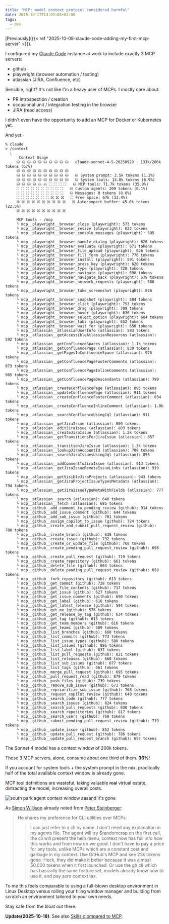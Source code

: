 ```yaml
---
title: "MCP: model context protocol considered harmful"
date: 2025-10-17T13:07:03+02:00
tags:
  - dev
---
```


[Previously]({{< ref "2025-10-08-claude-code-adding-my-first-mcp-server" >}}).

I configured my [Claude Code](https://www.claude.com/product/claude-code)
instance at work to include exactly 3 MCP servers:

- github
- playwright (browser automation / testing)
- atlassian (JIRA, Confluence, etc)

Sensible, right? It's not like I'm a heavy user of MCPs. I mostly care about:

- PR introspection / creation
- occasional unit / integration testing in the browser
- JIRA (read access)

I didn't even have the opportunity to add an MCP for Docker or Kubernetes yet.

And yet:

```
% claude
> /context
  ⎿
      Context Usage
     ⛁ ⛁ ⛁ ⛁ ⛁ ⛁ ⛁ ⛁ ⛁ ⛁   claude-sonnet-4-5-20250929 · 133k/200k tokens (67%)
     ⛁ ⛁ ⛁ ⛁ ⛁ ⛁ ⛁ ⛁ ⛁ ⛁
     ⛁ ⛁ ⛁ ⛁ ⛁ ⛁ ⛁ ⛁ ⛁ ⛁   ⛁ System prompt: 2.5k tokens (1.2%)
     ⛁ ⛁ ⛁ ⛁ ⛁ ⛁ ⛁ ⛁ ⛁ ⛁   ⛁ System tools: 13.8k tokens (6.9%)
     ⛁ ⛁ ⛁ ⛁ ⛀ ⛀ ⛶ ⛶ ⛶ ⛶   ⛁ MCP tools: 71.7k tokens (35.9%)
     ⛶ ⛶ ⛶ ⛶ ⛶ ⛶ ⛶ ⛶ ⛶ ⛶   ⛁ Custom agents: 209 tokens (0.1%)
     ⛶ ⛶ ⛶ ⛶ ⛶ ⛶ ⛶ ⛶ ⛶ ⛶   ⛁ Messages: 8 tokens (0.0%)
     ⛶ ⛶ ⛶ ⛶ ⛶ ⛶ ⛶ ⛝ ⛝ ⛝   ⛶ Free space: 67k (33.4%)
     ⛝ ⛝ ⛝ ⛝ ⛝ ⛝ ⛝ ⛝ ⛝ ⛝   ⛝ Autocompact buffer: 45.0k tokens (22.5%)
     ⛝ ⛝ ⛝ ⛝ ⛝ ⛝ ⛝ ⛝ ⛝ ⛝

     MCP tools · /mcp
     └ mcp__playwright__browser_close (playwright): 573 tokens
     └ mcp__playwright__browser_resize (playwright): 622 tokens
     └ mcp__playwright__browser_console_messages (playwright): 595 tokens
     └ mcp__playwright__browser_handle_dialog (playwright): 626 tokens
     └ mcp__playwright__browser_evaluate (playwright): 671 tokens
     └ mcp__playwright__browser_file_upload (playwright): 626 tokens
     └ mcp__playwright__browser_fill_form (playwright): 776 tokens
     └ mcp__playwright__browser_install (playwright): 591 tokens
     └ mcp__playwright__browser_press_key (playwright): 620 tokens
     └ mcp__playwright__browser_type (playwright): 728 tokens
     └ mcp__playwright__browser_navigate (playwright): 598 tokens
     └ mcp__playwright__browser_navigate_back (playwright): 578 tokens
     └ mcp__playwright__browser_network_requests (playwright): 580 tokens
     └ mcp__playwright__browser_take_screenshot (playwright): 826 tokens
     └ mcp__playwright__browser_snapshot (playwright): 584 tokens
     └ mcp__playwright__browser_click (playwright): 753 tokens
     └ mcp__playwright__browser_drag (playwright): 709 tokens
     └ mcp__playwright__browser_hover (playwright): 636 tokens
     └ mcp__playwright__browser_select_option (playwright): 684 tokens
     └ mcp__playwright__browser_tabs (playwright): 652 tokens
     └ mcp__playwright__browser_wait_for (playwright): 650 tokens
     └ mcp__atlassian__atlassianUserInfo (atlassian): 583 tokens
     └ mcp__atlassian__getAccessibleAtlassianResources (atlassian): 592 tokens
     └ mcp__atlassian__getConfluenceSpaces (atlassian): 1.1k tokens
     └ mcp__atlassian__getConfluencePage (atlassian): 830 tokens
     └ mcp__atlassian__getPagesInConfluenceSpace (atlassian): 975 tokens
     └ mcp__atlassian__getConfluencePageFooterComments (atlassian): 873 tokens
     └ mcp__atlassian__getConfluencePageInlineComments (atlassian): 905 tokens
     └ mcp__atlassian__getConfluencePageDescendants (atlassian): 799 tokens
     └ mcp__atlassian__createConfluencePage (atlassian): 895 tokens
     └ mcp__atlassian__updateConfluencePage (atlassian): 911 tokens
     └ mcp__atlassian__createConfluenceFooterComment (atlassian): 834 tokens
     └ mcp__atlassian__createConfluenceInlineComment (atlassian): 1.0k tokens
     └ mcp__atlassian__searchConfluenceUsingCql (atlassian): 911 tokens
     └ mcp__atlassian__getJiraIssue (atlassian): 869 tokens
     └ mcp__atlassian__editJiraIssue (atlassian): 803 tokens
     └ mcp__atlassian__createJiraIssue (atlassian): 1.2k tokens
     └ mcp__atlassian__getTransitionsForJiraIssue (atlassian): 857 tokens
     └ mcp__atlassian__transitionJiraIssue (atlassian): 1.3k tokens
     └ mcp__atlassian__lookupJiraAccountId (atlassian): 708 tokens
     └ mcp__atlassian__searchJiraIssuesUsingJql (atlassian): 856 tokens
     └ mcp__atlassian__addCommentToJiraIssue (atlassian): 913 tokens
     └ mcp__atlassian__getJiraIssueRemoteIssueLinks (atlassian): 919 tokens
     └ mcp__atlassian__getVisibleJiraProjects (atlassian): 943 tokens
     └ mcp__atlassian__getJiraProjectIssueTypesMetadata (atlassian): 794 tokens
     └ mcp__atlassian__getJiraIssueTypeMetaWithFields (atlassian): 777 tokens
     └ mcp__atlassian__search (atlassian): 640 tokens
     └ mcp__atlassian__fetch (atlassian): 685 tokens
     └ mcp__github__add_comment_to_pending_review (github): 914 tokens
     └ mcp__github__add_issue_comment (github): 644 tokens
     └ mcp__github__add_sub_issue (github): 701 tokens
     └ mcp__github__assign_copilot_to_issue (github): 724 tokens
     └ mcp__github__create_and_submit_pull_request_review (github): 708 tokens
     └ mcp__github__create_branch (github): 638 tokens
     └ mcp__github__create_issue (github): 732 tokens
     └ mcp__github__create_or_update_file (github): 768 tokens
     └ mcp__github__create_pending_pull_request_review (github): 698 tokens
     └ mcp__github__create_pull_request (github): 719 tokens
     └ mcp__github__create_repository (github): 661 tokens
     └ mcp__github__delete_file (github): 664 tokens
     └ mcp__github__delete_pending_pull_request_review (github): 650 tokens
     └ mcp__github__fork_repository (github): 613 tokens
     └ mcp__github__get_commit (github): 728 tokens
     └ mcp__github__get_file_contents (github): 717 tokens
     └ mcp__github__get_issue (github): 627 tokens
     └ mcp__github__get_issue_comments (github): 690 tokens
     └ mcp__github__get_label (github): 616 tokens
     └ mcp__github__get_latest_release (github): 594 tokens
     └ mcp__github__get_me (github): 576 tokens
     └ mcp__github__get_release_by_tag (github): 634 tokens
     └ mcp__github__get_tag (github): 615 tokens
     └ mcp__github__get_team_members (github): 616 tokens
     └ mcp__github__get_teams (github): 589 tokens
     └ mcp__github__list_branches (github): 660 tokens
     └ mcp__github__list_commits (github): 773 tokens
     └ mcp__github__list_issue_types (github): 580 tokens
     └ mcp__github__list_issues (github): 886 tokens
     └ mcp__github__list_label (github): 637 tokens
     └ mcp__github__list_pull_requests (github): 821 tokens
     └ mcp__github__list_releases (github): 660 tokens
     └ mcp__github__list_sub_issues (github): 677 tokens
     └ mcp__github__list_tags (github): 661 tokens
     └ mcp__github__merge_pull_request (github): 695 tokens
     └ mcp__github__pull_request_read (github): 879 tokens
     └ mcp__github__push_files (github): 739 tokens
     └ mcp__github__remove_sub_issue (github): 671 tokens
     └ mcp__github__reprioritize_sub_issue (github): 768 tokens
     └ mcp__github__request_copilot_review (github): 640 tokens
     └ mcp__github__search_code (github): 777 tokens
     └ mcp__github__search_issues (github): 824 tokens
     └ mcp__github__search_pull_requests (github): 830 tokens
     └ mcp__github__search_repositories (github): 817 tokens
     └ mcp__github__search_users (github): 760 tokens
     └ mcp__github__submit_pending_pull_request_review (github): 719 tokens
     └ mcp__github__update_issue (github): 852 tokens
     └ mcp__github__update_pull_request (github): 786 tokens
     └ mcp__github__update_pull_request_branch (github): 655 tokens
```

The Sonnet 4 model has a context window of 200k tokens.

These 3 MCP servers, alone, consume about one third of them. **36%**!

If you account for system tools + the system prompt in the mix, practically half
of the total available context window is already gone.

MCP tool definitions are wasteful, taking valuable ~~real~~ virtual estate,
distracting the model, increasing overall costs.

![south park agent context window aaaand it's gone](https://i.imgflip.com/a9djwa.jpg)

As [Simon Willison](https://simonwillison.net/2025/Oct/14/agentic-engineering/)
already noted from [Peter Steinberger](https://steipete.me/posts/just-talk-to-it):

> He shares my preference for CLI utilities over MCPs:
>
> > I can just refer to a cli by name. I don't need any explanation in my agents
> > file. The agent will try $randomcrap on the first call, the cli will present
> > the help menu, context now has full info how this works and from now on we
> > good. I don't have to pay a price for any tools, unlike MCPs which are a
> > constant cost and garbage in my context. Use GitHub's MCP and see 23k tokens
> > gone. Heck, they did make it better because it was almost 50.000 tokens when
> > it first launched. Or use the gh cli which has basically the same feature
> > set, models already know how to use it, and pay zero context tax.

To me this feels comparable to using a full-blown desktop environment in Linux
Desktop versus rolling your tiling window manager and building from scratch
an environment tailored to your own needs.

Stay safe from the bloat out there.

**Update(2025-10-18)**: See also [Skills c:ompared to
MCP](https://simonwillison.net/2025/Oct/16/claude-skills/#skills-compared-to-mcp).
